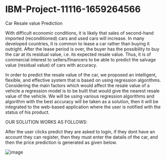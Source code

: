 # IBM-Project-11116-1659264566
Car Resale value Prediction

With difficult economic conditions, it is likely that sales of second-hand imported (reconditioned) cars and used cars will increase. In many developed countries, it is common to lease a car rather than buying it outright. After the lease period is over, the buyer has the possibility to buy the car at its residual value, i.e. its expected resale value. Thus, it is of commercial interest to sellers/financers to be able to predict the salvage value (residual value) of cars with accuracy.

In order to predict the resale value of the car, we proposed an intelligent, flexible, and effective system that is based on using regression algorithms. Considering the main factors which would affect the resale value of a vehicle a regression model is to be built that would give the nearest resale value of the vehicle. We will be using various regression algorithms and algorithm with the best accuracy will be taken as a solution, then it will be integrated to the web-based application where the user is notified with the status of his product.

OUR SOLUTION WORKS AS FOLLOWS:

After the user clicks predict they are asked to login, if they dont have an account they can register, then they must enter the datails of the car, and then the price prediction is generated as given below.

![image](https://user-images.githubusercontent.com/73707950/203709776-9384a5c5-cd8e-469d-9215-ee44343fd085.png)






